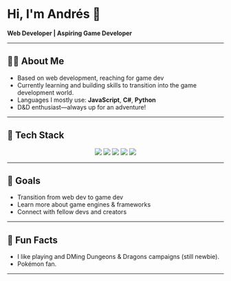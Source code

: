 <h1 align="left">Hi, I'm Andrés 👋</h1>

<p align="left">
  <b>Web Developer | Aspiring Game Developer</b>
</p>

---

## 👨‍💻 About Me

- Based on web development, reaching for game dev
- Currently learning and building skills to transition into the game development world.
- Languages I mostly use: **JavaScript**, **C#**, **Python**
- D&D enthusiast—always up for an adventure!

---

## 🧰 Tech Stack

<p align="center">
  <img src="https://img.shields.io/badge/-JavaScript-5E81AC?style=flat&logo=javascript&logoColor=white" />
  <img src="https://img.shields.io/badge/-C%23-88C0D0?style=flat&logo=csharp&logoColor=white" />
  <img src="https://img.shields.io/badge/-Python-A3BE8C?style=flat&logo=python&logoColor=white" />
  <img src="https://img.shields.io/badge/-Godot Engine-478CBF?style=flat&logo=godotengine&logoColor=white"/>
  <img src="https://img.shields.io/badge/-MonoGame-E73C00?style=flat&logo=monogame&logoColor=white"/>
</p>

---

## 🎯 Goals

- Transition from web dev to game dev
- Learn more about game engines & frameworks
- Connect with fellow devs and creators

---

## 🎲 Fun Facts

- I like playing and DMing Dungeons & Dragons campaigns (still newbie).
- Pokémon fan.

---
